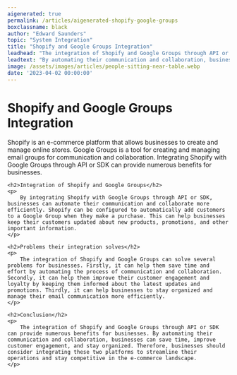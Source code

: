 ```yaml
---
aigenerated: true
permalink: /articles/aigenerated-shopify-google-groups
boxclassname: black
author: "Edward Saunders"
topic: "System Integration"
title: "Shopify and Google Groups Integration"
leadhead: "The integration of Shopify and Google Groups through API or SDK can provide numerous benefits for businesses"
leadtext: "By automating their communication and collaboration, businesses can save time, improve customer engagement, and stay organized. Therefore, businesses should consider integrating these two platforms to streamline their operations and stay competitive in the e-commerce landscape."
image: /assets/images/articles/people-sitting-near-table.webp
date: '2023-04-02 00:00:00'
---
```

<div class="arttext">	<h1>Shopify and Google Groups Integration</h1>
	<p>
		Shopify is an e-commerce platform that allows businesses to create and manage online stores. Google Groups is a tool for creating and managing email groups for communication and collaboration. Integrating Shopify with Google Groups through API or SDK can provide numerous benefits for businesses.
	</p>

	<h2>Integration of Shopify and Google Groups</h2>
	<p>
		By integrating Shopify with Google Groups through API or SDK, businesses can automate their communication and collaborate more efficiently. Shopify can be configured to automatically add customers to a Google Group when they make a purchase. This can help businesses keep their customers updated about new products, promotions, and other important information.
	</p>

	<h2>Problems their integration solves</h2>
	<p>
		The integration of Shopify and Google Groups can solve several problems for businesses. Firstly, it can help them save time and effort by automating the process of communication and collaboration. Secondly, it can help them improve their customer engagement and loyalty by keeping them informed about the latest updates and promotions. Thirdly, it can help businesses to stay organized and manage their email communication more efficiently.
	</p>

	<h2>Conclusion</h2>
	<p>
		The integration of Shopify and Google Groups through API or SDK can provide numerous benefits for businesses. By automating their communication and collaboration, businesses can save time, improve customer engagement, and stay organized. Therefore, businesses should consider integrating these two platforms to streamline their operations and stay competitive in the e-commerce landscape.
	</p>
</div>